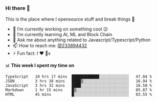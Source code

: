 ### Hi there 👋

<!--
**a233894432/a233894432** is a ✨ _special_ ✨ repository because its `README.md` (this file) appears on your GitHub profile.

Here are some ideas to get you started:

- 🔭 I’m currently working on ...
- 🌱 I’m currently learning ...
- 👯 I’m looking to collaborate on ...
- 🤔 I’m looking for help with ...
- 💬 Ask me about ...
- 📫 How to reach me: ...
- 😄 Pronouns: ...
- ⚡ Fun fact: ...
-->
 
 
This is the place where I opensource stuff and break things :rofl:

- 🔭 I’m currently working on something cool :wink:
- 🌱 I’m currently learning AI, ML and Block Chain
- 💬 Ask me about anything related to Javascript/Typescript/Python
- 📫 How to reach me: [@233894432](https://twitter.com/233894432)
- ⚡ Fun fact: I :heart: :dog:s

📊 **This week I spent my time on**
<!--START_SECTION:waka-->
```text
TypeScript   10 hrs 17 mins  ████████████░░░░░░░░░░░░░   47.84 % 
JSON         3 hrs 38 mins   ████▒░░░░░░░░░░░░░░░░░░░░   16.94 % 
JavaScript   3 hrs 32 mins   ████░░░░░░░░░░░░░░░░░░░░░   16.50 % 
Markdown     1 hr 15 mins    █▒░░░░░░░░░░░░░░░░░░░░░░░   05.87 % 
HTML         45 mins         █░░░░░░░░░░░░░░░░░░░░░░░░   03.55 % 
```
<!--END_SECTION:waka-->
